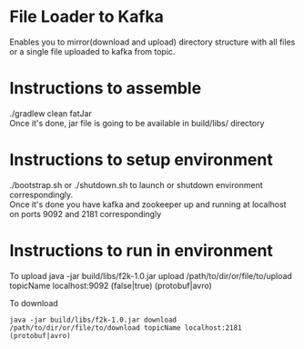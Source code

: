 File Loader to Kafka
====================

Enables you to mirror(download and upload) directory structure with all files or a single file uploaded to kafka from topic.

Instructions to assemble
=========================

./gradlew clean fatJar        
Once it's done, jar file is going to be available in build/libs/ directory

Instructions to setup environment
=================================

./bootstrap.sh or ./shutdown.sh to launch or shutdown environment correspondingly.    
Once it's done you have kafka and zookeeper up and running at localhost on ports 9092 and 2181 correspondingly

Instructions to run in environment
==================================

To upload 
    java -jar build/libs/f2k-1.0.jar upload /path/to/dir/or/file/to/upload topicName localhost:9092 (false|true) (protobuf|avro)

To download 

    java -jar build/libs/f2k-1.0.jar download /path/to/dir/or/file/to/download topicName localhost:2181 (protobuf|avro)
